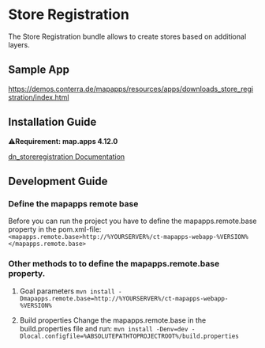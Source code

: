 # Store Registration

The Store Registration bundle allows to create stores based on additional layers.

## Sample App
https://demos.conterra.de/mapapps/resources/apps/downloads_store_registration/index.html

## Installation Guide
⚠️**Requirement: map.apps 4.12.0**

[dn_storeregistration Documentation](https://github.com/conterra/mapapps-store-registration/tree/master/src/main/js/bundles/dn_storeregistration)

## Development Guide
### Define the mapapps remote base
Before you can run the project you have to define the mapapps.remote.base property in the pom.xml-file:
`<mapapps.remote.base>http://%YOURSERVER%/ct-mapapps-webapp-%VERSION%</mapapps.remote.base>`

### Other methods to to define the mapapps.remote.base property.
1. Goal parameters
   `mvn install -Dmapapps.remote.base=http://%YOURSERVER%/ct-mapapps-webapp-%VERSION%`

2. Build properties
   Change the mapapps.remote.base in the build.properties file and run:
   `mvn install -Denv=dev -Dlocal.configfile=%ABSOLUTEPATHTOPROJECTROOT%/build.properties`
